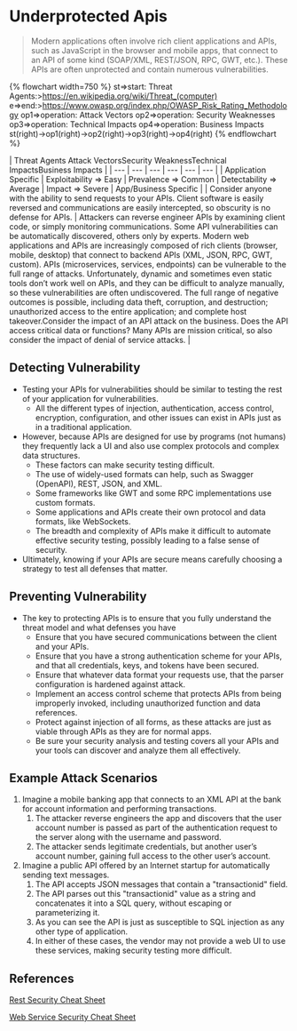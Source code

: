 # Underprotected Apis

> Modern applications often involve rich client applications and APIs, such as JavaScript in the browser and mobile apps, that connect to an API of some kind (SOAP/XML, REST/JSON, RPC, GWT, etc.). These APIs are often unprotected and contain numerous vulnerabilities.

{% flowchart width=750 %}
st=>start: Threat Agents:>https://en.wikipedia.org/wiki/Threat_(computer)
e=>end:>https://www.owasp.org/index.php/OWASP_Risk_Rating_Methodology
op1=>operation: Attack Vectors
op2=>operation: Security Weaknesses
op3=>operation: Technical Impacts
op4=>operation: Business Impacts
st(right)->op1(right)->op2(right)->op3(right)->op4(right)
{% endflowchart %}

| Threat Agents <td>Attack Vectors</td><td colspan="2">Security Weakness</td><td>Technical Impacts</td><td>Business Impacts</td> |
| --- | --- | --- | --- | --- | --- |
| Application Specific | Exploitability => Easy | Prevalence => Common | Detectability => Average | Impact => Severe | App/Business Specific |
| Consider anyone with the ability to send requests to your APIs. Client software is easily reversed and communications are easily intercepted, so obscurity is no defense for APIs. | Attackers can reverse engineer APIs by examining client code, or simply monitoring communications. Some API vulnerabilities can be automatically discovered, others only by experts. <td colspan="2">Modern web applications and APIs are increasingly composed of rich clients (browser, mobile, desktop) that connect to backend APIs (XML, JSON, RPC, GWT, custom). APIs (microservices, services, endpoints) can be vulnerable to the full range of attacks. Unfortunately, dynamic and sometimes even static tools don’t work well on APIs, and they can be difficult to analyze manually, so these vulnerabilities are often undiscovered.</td> <td>The full range of negative outcomes is possible, including data theft, corruption, and destruction; unauthorized access to the entire application; and complete host takeover.</td><td>Consider the impact of an API attack on the business. Does the API access critical data or functions? Many APIs are mission critical, so also consider the impact of denial of service attacks.</td> |

## Detecting Vulnerability

* Testing your APIs for vulnerabilities should be similar to testing the rest of your application for vulnerabilities.
    * All the different types of injection, authentication, access control, encryption, configuration, and other issues can exist in APIs just as in a traditional application.
* However, because APIs are designed for use by programs (not humans) they frequently lack a UI and also use complex protocols and complex data structures.
    * These factors can make security testing difficult.
    * The use of widely-used formats can help, such as Swagger (OpenAPI), REST, JSON, and XML.
    * Some frameworks like GWT and some RPC implementations use custom formats.
    * Some applications and APIs create their own protocol and data formats, like WebSockets.
    * The breadth and complexity of APIs make it difficult to automate effective security testing, possibly leading to a false sense of security.
* Ultimately, knowing if your APIs are secure means carefully choosing a strategy to test all defenses that matter.

## Preventing Vulnerability

* The key to protecting APIs is to ensure that you fully understand the threat model and what defenses you have
    * Ensure that you have secured communications between the client and your APIs.
    * Ensure that you have a strong authentication scheme for your APIs, and that all credentials, keys, and tokens have been secured.
    * Ensure that whatever data format your requests use, that the parser configuration is hardened against attack.
    * Implement an access control scheme that protects APIs from being improperly invoked, including unauthorized function and data references.
    * Protect against injection of all forms, as these attacks are just as viable through APIs as they are for normal apps.
    * Be sure your security analysis and testing covers all your APIs and your tools can discover and analyze them all effectively.

## Example Attack Scenarios

1. Imagine a mobile banking app that connects to an XML API at the bank for account information and performing transactions.
    1. The attacker reverse engineers the app and discovers that the user account number is passed as part of the authentication request to the server along with the username and password.
    2. The attacker sends legitimate credentials, but another user’s account number, gaining full access to the other user’s account.
2. Imagine a public API offered by an Internet startup for automatically sending text messages.
    1. The API accepts JSON messages that contain a "transactionid" field.
    2. The API parses out this "transactionid" value as a string and concatenates it into a SQL query, without escaping or parameterizing it.
    3. As you can see the API is just as susceptible to SQL injection as any other type of application.
    4. In either of these cases, the vendor may not provide a web UI to use these services, making security testing more difficult.

## References

[Rest Security Cheat Sheet](https://www.owasp.org/index.php/REST_Security_Cheat_Sheet)

[Web Service Security Cheat Sheet](https://www.owasp.org/index.php/Web_Service_Security_Cheat_Sheet)
